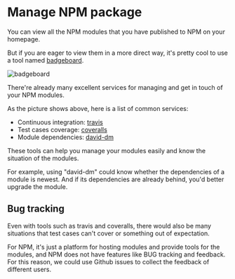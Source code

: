 # Manage NPM package

You can view all the NPM modules that you have published to NPM on your homepage.

But if you are eager to view them in a more direct way, it's pretty cool to use a tool named [badgeboard](https://github.com/repo-utils/badgeboard).

![badgeboard](http://7u2gnn.com1.z0.glb.clouddn.com/badgeboard.png)

There're already many excellent services for managing and get in touch of your NPM modules.

As the picture shows above, here is a list of common services:

- Continuous integration: [travis](https://travis-ci.org)
- Test cases coverage: [coveralls](https://coveralls.io/)
- Module dependencies: [david-dm](https://david-dm.org/)

These tools can help you manage your modules easily and know the situation of the modules.

For example, using "david-dm" could know whether the dependencies of a module is newest. And if its dependencies are already behind, you'd better upgrade the module.

## Bug tracking

Even with tools such as travis and coveralls, there would also be many situations that test cases can't cover or something out of expectation.

For NPM, it's just a platform for hosting modules and provide tools for the modules, and NPM does not have features like BUG tracking and feedback. For this reason, we could use Github issues to collect the feedback of different users.
